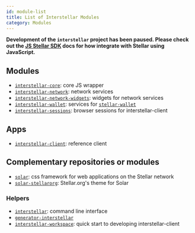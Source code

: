 ```yaml
---
id: module-list
title: List of Interstellar Modules
category: Modules
---
```


**Development of the `interstellar` project has been paused. Please check out the [JS Stellar SDK](https://www.stellar.org/developers/js-stellar-sdk/learn/index.html) docs for how integrate with Stellar using JavaScript.**

## Modules
- [`interstellar-core`](https://github.com/stellar/interstellar-core): core JS wrapper
- [`interstellar-network`](https://github.com/stellar/interstellar-network): network services
- [`interstellar-network-widgets`](https://github.com/stellar/interstellar-network-widgets): widgets for network services
- [`interstellar-wallet`](https://github.com/stellar/interstellar-wallet): services for [`stellar-wallet`](https://github.com/stellar/stellar-wallet)
- [`interstellar-sessions`](https://github.com/stellar/interstellar-sessions): browser sessions for interstellar-client

## Apps
- [`interstellar-client`](https://github.com/stellar/interstellar-client): reference client

## Complementary repositories or modules
- [`solar`](https://github.com/stellar/solar): css framework for web applications on the Stellar network
- [`solar-stellarorg`](https://github.com/stellar/solar-stellarorg): Stellar.org's theme for Solar

### Helpers
- [`interstellar`](https://github.com/stellar/interstellar): command line interface
- [`generator-interstellar`](https://github.com/stellar/generator-interstellar)
- [`interstellar-workspace`](https://github.com/stellar/interstellar-workspace): quick start to developing interstellar-client
